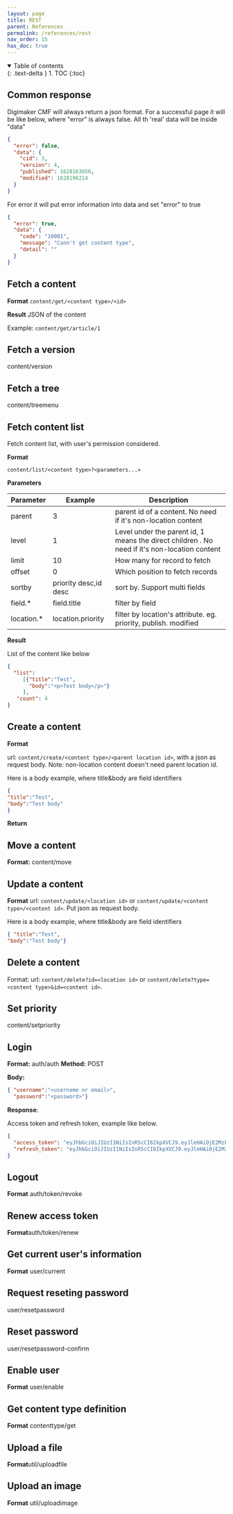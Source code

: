 ```yaml
---
layout: page
title: REST
parent: References
permalink: /references/rest
nav_order: 15
has_doc: true
---
```


<details open markdown="block">
  <summary>
    Table of contents
  </summary>
  {: .text-delta }
1. TOC
{:toc}
</details>

## Common response

Digimaker CMF will always return a json format. For a successful page it will be like below, where "error" is always false. All th 'real' data will be inside "data"

```json
{
  "error": false,
  "data": {
    "cid": 3,
    "version": 4,
    "published": 1628163956,
    "modified": 1628196214
  }
}

```

For error it will put error information into data and set "error" to true
```json
{
  "error": true,
  "data": {
    "code": "10001",
    "message": "Cann't get content type",
    "detail": ""
  }
}
```


## Fetch a content

**Format**
`content/get/<content type>/<id>`

**Result**
JSON of the content


Example: `content/get/article/1`


## Fetch a version
content/version

## Fetch a tree
content/treemenu

## Fetch content list
Fetch content list, with user's permission considered.

**Format**

`content/list/<content type>?<parameters...>`
  
**Parameters**
  
  | Parameter        |   Example | Description  |
| ------------- |-------------| -----|
|  parent    | 3 | parent id of a content. No need if it's non-location content |
|  level    | 1 | Level under the parent id, 1 means the direct children . No need if it's non-location content |
|  limit    | 10 | How many for record to fetch |
|  offset    | 0 | Which position to fetch records |
|  sortby    | priority desc,id desc | sort by. Support multi fields |
|  field.*    | field.title | filter by field |  
|  location.*       | location.priority | filter by location's attribute. eg. priority, publish. modified  |
  

**Result**

  List of the content like below
```json
{
  "list": 
     [{"title":"Test", 
       "body":"<p>Test body</p>"}
     ],   
   "count": 4
}  
```

## Create a content  
**Format**

url: `content/create/<content type>/<parent location id>`, with a json as request body.  Note: non-location content doesn't need parent location id.

Here is a body example, where title&body are field identifiers
  ```json
{
  "title":"Test", 
  "body":"Test body"
 }
  ```
**Return**


 
  

## Move a content
**Format:** content/move

## Update a content
  
**Format**
url: `content/update/<location id>` or `content/update/<content type>/<content id>`. Put json as request body.  
  
Here is a body example, where title&body are field identifiers
  ```json
{ "title":"Test",
  "body":"Test body"}
 ```

## Delete a content

Format:
url: `content/delete?id=<location id>` or `content/delete?type=<content type>&id=<content id>`.
  
## Set priority
content/setpriority

## Login
**Format:** auth/auth
**Method:** POST

**Body:** 

```json
{ "username":"<username or email>",
  "password":"<password>"}
 ```
 
**Response**:

Access token and refresh token, example like below.
```json
{
  "access_token": "eyJhbGciOiJIUzI1NiIsInR5cCI6IkpXVCJ9.eyJleHAiOjE2MzE1MzgzNDcsInVzZXJfaWQiOjEsInVzZXJfbmFtZSI6IkFkbWluaXN0cmF0b3IgQWRtaW4ifQ.VV3yJW7q5oZ4PVMj8d-2m224MmOP7PG3QJCWPL3mv0w",
  "refresh_token": "eyJhbGciOiJIUzI1NiIsInR5cCI6IkpXVCJ9.eyJleHAiOjE2MzE1NDYxNDcsImd1aWQiOiI4MWZjZjYzMC02ZWFhLTQwMjctOGI1Zi1kZjc2YjgwY2JjNDgiLCJ1c2VyX2lkIjoxfQ.DegXqhzWML1sgENCnZVjC_udW77_m_rkV0Us7-CcP-M"
}
```


## Logout
**Format** auth/token/revoke

## Renew access token
**Format**auth/token/renew


## Get current user's information
**Format** user/current

## Request reseting password
user/resetpassword

## Reset password
user/resetpassword-confirm

## Enable user
**Format** user/enable

## Get content type definition
**Format** contenttype/get

## Upload a file
**Format**util/uploadfile

## Upload an image
**Format** util/uploadimage

